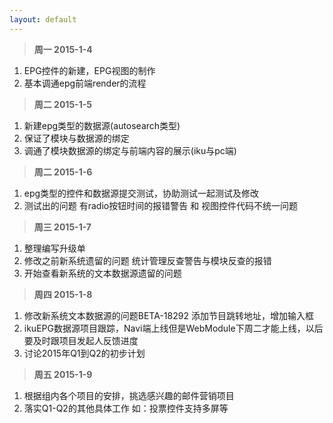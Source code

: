 ```yaml
---
layout: default
---
```


>**周一 2015-1-4**

1. EPG控件的新建，EPG视图的制作
2. 基本调通epg前端render的流程


>**周二 2015-1-5**

1. 新建epg类型的数据源(autosearch类型)
2. 保证了模块与数据源的绑定
3. 调通了模块数据源的绑定与前端内容的展示(iku与pc端)


>**周二 2015-1-6**

1. epg类型的控件和数据源提交测试，协助测试一起测试及修改
2. 测试出的问题 有radio按钮时间的报错警告 和 视图控件代码不统一问题

>**周三 2015-1-7**

1. 整理编写升级单
2. 修改之前新系统遗留的问题 统计管理反查警告与模块反查的报错
3. 开始查看新系统的文本数据源遗留的问题

>**周四 2015-1-8**

1. 修改新系统文本数据源的问题BETA-18292 添加节目跳转地址，增加输入框
2. ikuEPG数据源项目跟踪，Navi端上线但是WebModule下周二才能上线，以后要及时跟项目发起人反馈进度
3. 讨论2015年Q1到Q2的初步计划

>**周五 2015-1-9**

1. 根据组内各个项目的安排，挑选感兴趣的邮件营销项目
2. 落实Q1-Q2的其他具体工作 如：投票控件支持多屏等

